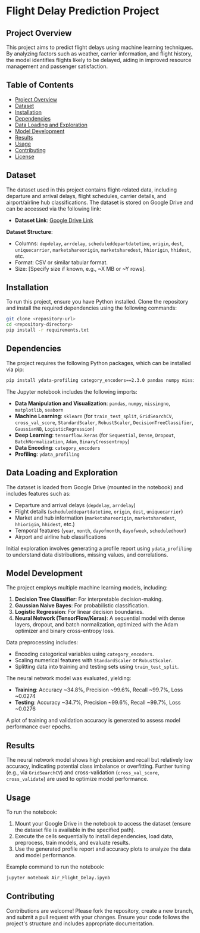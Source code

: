 # Flight Delay Prediction Project

## Project Overview
This project aims to predict flight delays using machine learning techniques. By analyzing factors such as weather, carrier information, and flight history, the model identifies flights likely to be delayed, aiding in improved resource management and passenger satisfaction.

## Table of Contents
- [Project Overview](#project-overview)
- [Dataset](#dataset)
- [Installation](#installation)
- [Dependencies](#dependencies)
- [Data Loading and Exploration](#data-loading-and-exploration)
- [Model Development](#model-development)
- [Results](#results)
- [Usage](#usage)
- [Contributing](#contributing)
- [License](#license)

## Dataset
The dataset used in this project contains flight-related data, including departure and arrival delays, flight schedules, carrier details, and airport/airline hub classifications. The dataset is stored on Google Drive and can be accessed via the following link:

- **Dataset Link**: [Google Drive Link](https://drive.google.com/file/d/1tHGf4Cm2sR8d5E0kYMocyUSOgiFrTxkf/view?usp=drive_link) 

**Dataset Structure**:
- Columns: `depdelay`, `arrdelay`, `scheduleddepartdatetime`, `origin`, `dest`, `uniquecarrier`, `marketshareorigin`, `marketsharedest`, `hhiorigin`, `hhidest`, etc.
- Format: CSV or similar tabular format.
- Size: [Specify size if known, e.g., ~X MB or ~Y rows].

## Installation
To run this project, ensure you have Python installed. Clone the repository and install the required dependencies using the following commands:

```bash
git clone <repository-url>
cd <repository-directory>
pip install -r requirements.txt
```

## Dependencies
The project requires the following Python packages, which can be installed via pip:

```bash
pip install ydata-profiling category_encoders==2.3.0 pandas numpy missingno matplotlib seaborn tensorflow scikit-learn
```

The Jupyter notebook includes the following imports:

- **Data Manipulation and Visualization**: `pandas`, `numpy`, `missingno`, `matplotlib`, `seaborn`
- **Machine Learning**: `sklearn` (for `train_test_split`, `GridSearchCV`, `cross_val_score`, `StandardScaler`, `RobustScaler`, `DecisionTreeClassifier`, `GaussianNB`, `LogisticRegression`)
- **Deep Learning**: `tensorflow.keras` (for `Sequential`, `Dense`, `Dropout`, `BatchNormalization`, `Adam`, `BinaryCrossentropy`)
- **Data Encoding**: `category_encoders`
- **Profiling**: `ydata_profiling`

## Data Loading and Exploration
The dataset is loaded from Google Drive (mounted in the notebook) and includes features such as:
- Departure and arrival delays (`depdelay`, `arrdelay`)
- Flight details (`scheduleddepartdatetime`, `origin`, `dest`, `uniquecarrier`)
- Market and hub information (`marketshareorigin`, `marketsharedest`, `hhiorigin`, `hhidest`, etc.)
- Temporal features (`year`, `month`, `dayofmonth`, `dayofweek`, `scheduledhour`)
- Airport and airline hub classifications

Initial exploration involves generating a profile report using `ydata_profiling` to understand data distributions, missing values, and correlations.

## Model Development
The project employs multiple machine learning models, including:

1. **Decision Tree Classifier**: For interpretable decision-making.
2. **Gaussian Naive Bayes**: For probabilistic classification.
3. **Logistic Regression**: For linear decision boundaries.
4. **Neural Network (TensorFlow/Keras)**: A sequential model with dense layers, dropout, and batch normalization, optimized with the Adam optimizer and binary cross-entropy loss.

Data preprocessing includes:
- Encoding categorical variables using `category_encoders`.
- Scaling numerical features with `StandardScaler` or `RobustScaler`.
- Splitting data into training and testing sets using `train_test_split`.

The neural network model was evaluated, yielding:
- **Training**: Accuracy ~34.8%, Precision ~99.6%, Recall ~99.7%, Loss ~0.0274
- **Testing**: Accuracy ~34.7%, Precision ~99.6%, Recall ~99.7%, Loss ~0.0276

A plot of training and validation accuracy is generated to assess model performance over epochs.

## Results
The neural network model shows high precision and recall but relatively low accuracy, indicating potential class imbalance or overfitting. Further tuning (e.g., via `GridSearchCV`) and cross-validation (`cross_val_score`, `cross_validate`) are used to optimize model performance.

## Usage
To run the notebook:
1. Mount your Google Drive in the notebook to access the dataset (ensure the dataset file is available in the specified path).
2. Execute the cells sequentially to install dependencies, load data, preprocess, train models, and evaluate results.
3. Use the generated profile report and accuracy plots to analyze the data and model performance.

Example command to run the notebook:
```bash
jupyter notebook Air_Flight_Delay.ipynb
```

## Contributing
Contributions are welcome! Please fork the repository, create a new branch, and submit a pull request with your changes. Ensure your code follows the project's structure and includes appropriate documentation.
